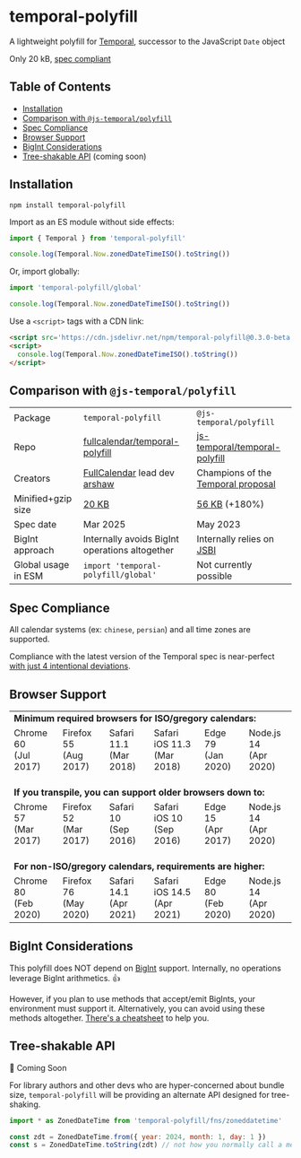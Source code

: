
# temporal-polyfill

A lightweight polyfill for [Temporal](https://tc39.es/proposal-temporal/docs/), successor to the JavaScript `Date` object

Only 20 kB, [spec compliant](#spec-compliance)


## Table of Contents

- [Installation](#installation)
- [Comparison with `@js-temporal/polyfill`](#comparison-with-js-temporalpolyfill)
- [Spec Compliance](#spec-compliance)
- [Browser Support](#browser-support)
- [BigInt Considerations](#bigint-considerations)
- [Tree-shakable API](#tree-shakable-api) (coming soon)


## Installation

```
npm install temporal-polyfill
```

Import as an ES module without side effects:

```js
import { Temporal } from 'temporal-polyfill'

console.log(Temporal.Now.zonedDateTimeISO().toString())
```

Or, import globally:

```js
import 'temporal-polyfill/global'

console.log(Temporal.Now.zonedDateTimeISO().toString())
```

Use a `<script>` tags with a CDN link:

```html
<script src='https://cdn.jsdelivr.net/npm/temporal-polyfill@0.3.0-beta.1/global.min.js'></script>
<script>
  console.log(Temporal.Now.zonedDateTimeISO().toString())
</script>
```


## Comparison with `@js-temporal/polyfill`

<table>
  <tr>
    <td>Package</td>
    <td>
      <code>temporal-polyfill</code>
    </td>
    <td>
      <code>@js-temporal/polyfill</code>
    </td>
  </tr>
  <tr>
    <td>Repo</td>
    <td>
      <a href='https://github.com/fullcalendar/temporal-polyfill'>
        fullcalendar/temporal-polyfill
      </a>
    </td>
    <td>
      <a href='https://github.com/js-temporal/temporal-polyfill'>
        js-temporal/temporal-polyfill
      </a>
    </td>
  </tr>
  <tr>
    <td>Creators</td>
    <td><a href='https://fullcalendar.io/'>FullCalendar</a> lead dev <a href='https://github.com/arshaw'>arshaw</a></td>
    <td>Champions of the <a href='https://github.com/tc39/proposal-temporal'>Temporal proposal</a></td>
  </tr>
  <tr>
    <td>Minified+gzip size</td>
    <td><a href='https://bundlephobia.com/package/temporal-polyfill'>20 KB<a></td>
    <td><a href='https://bundlephobia.com/package/@js-temporal/polyfill'>56 KB</a> (+180%)</td>
  </tr>
  <tr>
    <td>Spec date</td>
    <td>
      Mar 2025
    </td>
    <td>
      May 2023
    </td>
  </tr>
  <tr>
    <td>BigInt approach</td>
    <td>Internally avoids BigInt operations altogether</td>
    <td>Internally relies on <a href='https://github.com/GoogleChromeLabs/jsbi'>JSBI</a></td>
  </tr>
  <tr>
    <td>Global usage in ESM</td>
    <td>
      <code>import 'temporal-polyfill/global'</code>
    </td>
    <td>Not currently possible</td>
  </tr>
</table>


## Spec Compliance

All calendar systems (ex: `chinese`, `persian`) and all time zones are supported.

Compliance with the latest version of the Temporal spec is near-perfect [with just 4 intentional deviations](https://github.com/fullcalendar/temporal-polyfill/blob/spec-2025/packages/temporal-polyfill/scripts/test262-config/expected-failures.txt).


## Browser Support

<table>
  <tr>
    <td colspan='6'>
      <strong>Minimum required browsers for ISO/gregory calendars:</strong>
    </td>
  </tr>
  <tr>
    <!-- Computed from Libraries+Syntax in worksheet below  -->
    <td>Chrome 60<br />(Jul 2017)</td>
    <td>Firefox 55<br />(Aug 2017)</td>
    <td>Safari 11.1<br />(Mar 2018)</td>
    <td>Safari iOS 11.3<br />(Mar 2018)</td>
    <td>Edge 79<br />(Jan 2020)</td>
    <td>Node.js 14<br />(Apr 2020)</td>
  </tr>
  <tr>
    <td colspan='6'>
      <br />
      <strong>If you transpile, you can support older browsers down to:</strong>
    </td>
  </tr>
  <tr>
    <!-- Computed from Libraries in worksheet below  -->
    <td>Chrome 57<br />(Mar 2017)</td>
    <td>Firefox 52<br />(Mar 2017)</td>
    <td>Safari 10<br />(Sep 2016)</td>
    <td>Safari iOS 10<br />(Sep 2016)</td>
    <td>Edge 15<br />(Apr 2017)</td>
    <td>Node.js 14<br />(Apr 2020)</td>
  </tr>
  <tr>
    <td colspan='6'>
      <br />
      <strong>For non-ISO/gregory calendars, requirements are higher:</strong>
    </td>
  </tr>
  <tr>
    <!-- https://caniuse.com/mdn-javascript_builtins_intl_datetimeformat_datetimeformat_options_parameter_options_calendar_parameter -->
    <td>Chrome 80<br />(Feb 2020)</td>
    <td>Firefox 76<br />(May 2020)</td>
    <td>Safari 14.1<br />(Apr 2021)</td>
    <td>Safari iOS 14.5<br />(Apr 2021)</td>
    <td>Edge 80<br />(Feb 2020)</td>
    <td>Node.js 14<br />(Apr 2020)</td>
  </tr>
</table>

<!--
## Browser Support Worksheet

Use caniuse's star feature to find intersection of features.

Libraries:
- [Intl.DateTimeFormat IANA time zone names](https://caniuse.com/mdn-javascript_builtins_intl_datetimeformat_datetimeformat_options_parameter_options_timezone_parameter_iana_time_zones)
- [Number.isInteger](https://caniuse.com/mdn-javascript_builtins_number_isinteger)
- [Number.isSafeInteger] (https://caniuse.com/mdn-javascript_builtins_number_issafeinteger)
- [String::padStart](https://caniuse.com/mdn-javascript_builtins_string_padstart)
- [WeakMap](https://caniuse.com/mdn-javascript_builtins_weakmap)

Syntax:
- [Classes](https://caniuse.com/es6-class)
- [Exponentiation](https://caniuse.com/mdn-javascript_operators_exponentiation)
- [Spread in array literals](https://caniuse.com/mdn-javascript_operators_spread_spread_in_arrays)
- [Spread in function calls](https://caniuse.com/mdn-javascript_operators_spread_spread_in_function_calls)
- [Spread in object literals](https://caniuse.com/mdn-javascript_operators_spread_spread_in_object_literals)

BigInt (https://caniuse.com/bigint):
- Chrome 67 (May 2018)
- Firefox 68 (Jul 2019)
- Safari 14 (Sep 2020)
- Safari iOS 14 (Sep 2020)
- Edge 79 (Jan 2020)

Node.js is always 14 because the test-runner doesn't work with lower
-->


## BigInt Considerations

This polyfill does NOT depend on [BigInt](https://developer.mozilla.org/en-US/docs/Web/JavaScript/Reference/Global_Objects/BigInt) support. Internally, no operations leverage BigInt arithmetics. :thumbsup:

However, if you plan to use methods that accept/emit BigInts, your environment must support it. Alternatively, you can avoid using these methods altogether. [There's a cheatsheet](https://gist.github.com/arshaw/1ef4bf945d68654b86cef2dd8471c48f) to help you.


## Tree-shakable API

🚧 Coming Soon

For library authors and other devs who are hyper-concerned about bundle size, `temporal-polyfill` will be providing an alternate API designed for tree-shaking.

```js
import * as ZonedDateTime from 'temporal-polyfill/fns/zoneddatetime'

const zdt = ZonedDateTime.from({ year: 2024, month: 1, day: 1 })
const s = ZonedDateTime.toString(zdt) // not how you normally call a method!
```
